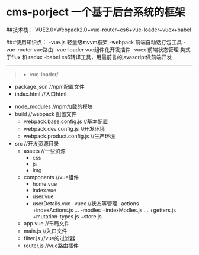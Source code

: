# cms-porject  一个基于后台系统的框架

##技术栈： VUE2.0+Webpack2.0+vue-router+es6+vue-loader+vuex+babel

###使用知识点：
-vue.js 轻量级mvvm框架
-webpack 前端自动话打包工具
-vue-router vue路由
-vue-loader vue组件化开发插件
-vuex 前端状态管理 类式于flux 和 radux
-babel es6转译工具，用最前言的javascript做前端开发

***

>- vue-loader/
  + package.json //npm配置文件
  + index.html //入口html
  - node_modules //npm加载的模块
  - build //webpack 配置文件
    + webpack.base.config.js //基本配置
    + webpack.dev.config.js //开发环境
    + webpack.product.config.js //生产环境
  - src //开发资源目录
    - assets //一些资源
      + css  
      + js
      + img
    - components //vue组件
      + home.vue 
      + index.vue
      + user.vue
      + userDetails.vue
  -vuex  //状态等管理
    -actions  
      +indexActions.js
      ...
    -modles
      +indexModles.js
      ...
    +getters.js
    +mutation-types.js
    +store.js
    + app.vue //布局文件
    + main.js  //入口文件
    + filter.js //vue的过滤器
    + router.js //vue路由插件
